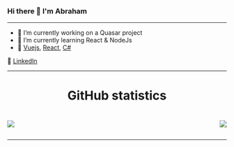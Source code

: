 ### Hi there 👋 I'm Abraham
---

- 🔭 I’m currently working on a Quasar project
- 🌱 I’m currently learning React & NodeJs
- 💜 [Vuejs][vuejs], [React][react], [C#][csharp]

👔 [LinkedIn][linkedin]

[vuejs]:https://vuejs.org
[react]: http://reactjs.org
[csharp]: https://docs.microsoft.com/en-us/dotnet/csharp/
[linkedin]: https://www.linkedin.com/in/abraham-eishow/

---

<h1 align="center">GitHub statistics<h1>

<a href="https://github.com/Abrei852">
   <img align="center" src="https://github-readme-stats.vercel.app/api/top-langs/?username=abrei852&langs_count=10"/>
</a>
<a href="https://github.com/abrei852">
  <img align="right" src="https://github-readme-stats.vercel.app/api?username=abrei852&count_private=true&include_all_commits=true"/>
</a>

---
